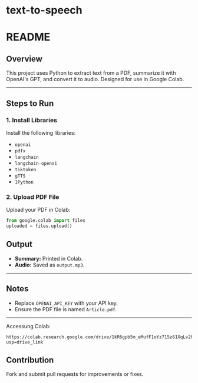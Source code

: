 # text-to-speech

# README

## Overview
This project uses Python to extract text from a PDF, summarize it with OpenAI's GPT, and convert it to audio. Designed for use in Google Colab.

---

## Steps to Run

### 1. Install Libraries
Install the following libraries:
- `openai`
- `pdfx`
- `langchain`
- `langchain-openai`
- `tiktoken`
- `gTTS`
- `IPython`

### 2. Upload PDF File
Upload your PDF in Colab:
```python
from google.colab import files
uploaded = files.upload()
```


## Output
- **Summary:** Printed in Colab.
- **Audio:** Saved as `output.mp3`.

---

## Notes
- Replace `OPENAI_API_KEY` with your API key.
- Ensure the PDF file is named `Article.pdf`.

---
Accessung Colab:
```
https://colab.research.google.com/drive/1kR6gpb5m_eMufF1oYz715z61XqLv20XH?usp=drive_link
```


## Contribution
Fork and submit pull requests for improvements or fixes.

